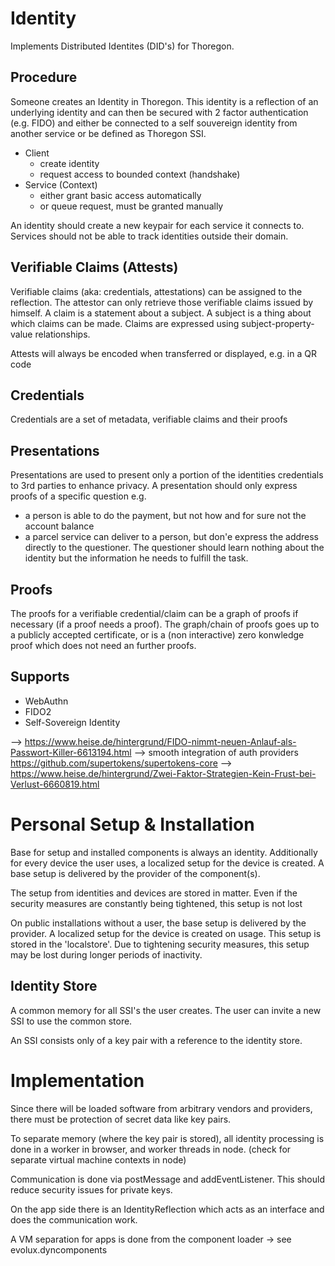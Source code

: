 Identity
========

Implements Distributed Identites (DID's) for Thoregon.

## Procedure

Someone creates an Identity in Thoregon. This identity is a reflection
of an underlying identity and can then be secured with 2 factor authentication 
(e.g. FIDO) and either be connected to a self souvereign identity from another service
or be defined as Thoregon SSI. 

- Client    
    - create identity
    - request access to bounded context (handshake)
- Service (Context)
    - either grant basic access automatically
    - or queue request, must be granted manually 

An identity should create a new keypair for each service it connects to.
Services should not be able to track identities outside their domain.

## Verifiable Claims (Attests)

Verifiable claims (aka: credentials, attestations) can be assigned to the reflection.
The attestor can only retrieve those verifiable claims issued by himself. 
A claim is a statement about a subject. A subject is a thing about which claims can be made. 
Claims are expressed using subject-property-value relationships.

Attests will always be encoded when transferred or displayed, e.g. in a QR code
 
 ## Credentials
 Credentials are a set of metadata, verifiable claims and their proofs
 
 ## Presentations
 Presentations are used to present only a portion of the identities credentials to 3rd parties to enhance privacy.
 A presentation should only express proofs of a specific question e.g. 
 - a person is able to do the payment, but not how and for sure not the account balance
 - a parcel service can deliver to a person, but don'e express the address directly to the questioner.
 The questioner should learn nothing about the identity but the information he needs to fulfill the task. 

## Proofs
The proofs for a verifiable credential/claim can be a graph of proofs if necessary (if a proof needs a proof).
The graph/chain of proofs goes up to a publicly accepted certificate, or is a (non interactive) zero konwledge 
proof which does not need an further proofs.

## Supports
- WebAuthn
- FIDO2
- Self-Sovereign Identity

--> https://www.heise.de/hintergrund/FIDO-nimmt-neuen-Anlauf-als-Passwort-Killer-6613194.html
--> smooth integration of auth providers https://github.com/supertokens/supertokens-core
--> https://www.heise.de/hintergrund/Zwei-Faktor-Strategien-Kein-Frust-bei-Verlust-6660819.html

# Personal Setup & Installation

Base for setup and installed components is always an identity. 
Additionally for every device the user uses, a localized setup for the device is created.
A base setup is delivered by the provider of the component(s).

The setup from identities and devices are stored in matter. Even if the security measures are constantly 
being tightened, this setup is not lost

On public installations without a user, the base setup is delivered by the provider. 
A localized setup for the device is created on usage. This setup is stored in the 'localstore'.
Due to tightening security measures, this setup may be lost during longer periods of inactivity.

## Identity Store

A common memory for all SSI's the user creates. The user can invite a new SSI to 
use the common store.

An SSI consists only of a key pair with a reference to the identity store.
   
# Implementation

Since there will be loaded software from arbitrary vendors and providers, there
must be protection of secret data like key pairs.

To separate memory (where the key pair is stored), all identity processing is done 
in a worker in browser, and worker threads in node.
(check for separate virtual machine contexts in node)

Communication is done via postMessage and addEventListener.
This should reduce security issues for private keys.

On the app side there is an IdentityReflection which acts as an interface and
does the communication work.

A VM separation for apps is done from the component loader -> see evolux.dyncomponents
